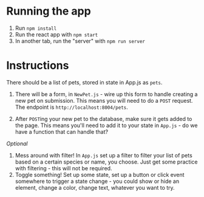 # Running the app

1. Run `npm install`
2. Run the react app with `npm start`
3. In another tab, run the "server" with `npm run server`

# Instructions

There should be a list of pets, stored in state in App.js as `pets`.

1. There will be a form, in `NewPet.js` - wire up this form to handle creating a new pet on submission. This means you will need to do a `POST` request. The endpoint is `http://localhost:8004/pets`.

2. After `POST`ing your new pet to the database, make sure it gets added to the page. This means you'll need to add it to your state in `App.js` - do we have a function that can handle that?

*Optional*

1. Mess around with filter! In `App.js` set up a filter to filter your list of pets based on a certain species or name, you choose. Just get some practice with filtering - this will not be required.
2. Toggle something! Set up some state, set up a button or click event somewhere to trigger a state change - you could show or hide an element, change a color, change text, whatever you want to try.